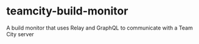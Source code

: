 # teamcity-build-monitor
A build monitor that uses Relay and GraphQL to communicate with a Team City server
